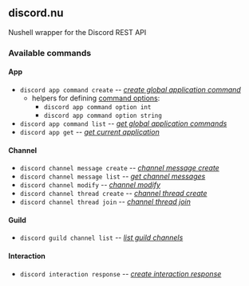 ## discord.nu

Nushell wrapper for the Discord REST API

### Available commands

#### App

- `discord app command create` _-- [create global application command](https://discord.com/developers/docs/interactions/application-commands#create-global-application-command)_
  - helpers for defining [command options](https://discord.com/developers/docs/interactions/application-commands#application-command-object-application-command-option-type):
    - `discord app command option int`
    - `discord app command option string`
- `discord app command list` _-- [get global application commands](https://discord.com/developers/docs/interactions/application-commands#get-global-application-commands)_
- `discord app get` _-- [get current application](https://discord.com/developers/docs/resources/application#get-current-application)_

#### Channel

- `discord channel message create` _-- [channel message create](https://discord.com/developers/docs/resources/message#create-message)_
- `discord channel message list` _-- [get channel messages](https://discord.com/developers/docs/resources/channel#get-channel-messages)_
- `discord channel modify` _-- [channel modify](https://discord.com/developers/docs/resources/channel#modify-channel)_
- `discord channel thread create` _-- [channel thread create](https://discord.com/developers/docs/resources/channel#start-thread-without-message)_
- `discord channel thread join` _-- [channel thread join](https://discord.com/developers/docs/resources/channel#join-thread)_

#### Guild

- `discord guild channel list` _-- [list guild channels](https://discord.com/developers/docs/resources/guild#get-guild-channels)_

#### Interaction

- `discord interaction response` _-- [create interaction response](https://discord.com/developers/docs/interactions/receiving-and-responding#create-interaction-response)_

